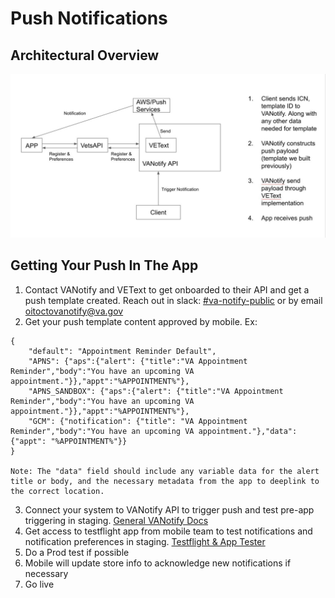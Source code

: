 # Push Notifications

## Architectural Overview

![](../../../../static/img/backend/MobilePush.jpg)

## Getting Your Push In The App

1. Contact VANotify and VEText to get onboarded to their API and get a push template created. Reach out in slack: [#va-notify-public](https://dsva.slack.com/archives/C01CSM3EZGT) or by email [oitoctovanotify@va.gov](oitoctovanotify@va.gov)
2. Get your push template content approved by mobile. Ex:
```
{
	"default": "Appointment Reminder Default",
	"APNS": {"aps":{"alert": {"title":"VA Appointment Reminder","body":"You have an upcoming VA appointment."}},"appt":"%APPOINTMENT%"},
    "APNS_SANDBOX": {"aps":{"alert": {"title":"VA Appointment Reminder","body":"You have an upcoming VA appointment."}},"appt":"%APPOINTMENT%"},
	"GCM": {"notification": {"title": "VA Appointment Reminder","body":"You have an upcoming VA appointment."},"data": {"appt": "%APPOINTMENT%"}}
}

Note: The "data" field should include any variable data for the alert title or body, and the necessary metadata from the app to deeplink to the correct location. 
```

3. Connect your system to VANotify API to trigger push and test pre-app triggering in staging. [General VANotify Docs](https://notifications.va.gov/)
4. Get access to testflight app from mobile team to test notifications and notification preferences in staging. [Testflight & App Tester](../../../QA/Resources.md#testflight--apptester)
5. Do a Prod test if possible
6. Mobile will update store info to acknowledge new notifications if necessary
7. Go live

